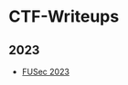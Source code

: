 # CTF-Writeups
<h2>2023</h2>
<ul>
  <li><a href=https://github.com/tuangu2609/CTF-Writeups/blob/main/FUSec_2023/README.md>FUSec 2023</li>
</ul>

